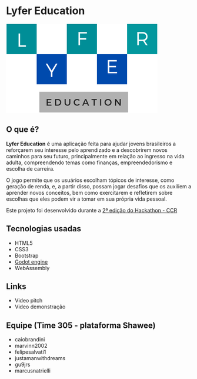 # Lyfer Education

![Logo do Lyfer Education](https://github.com/Infinitemarcus/Lyfer-Education/blob/main/HTML/logo.png)

## O que é?

**Lyfer Education** é uma aplicação feita para ajudar jovens brasileiros a reforçarem seu interesse pelo aprendizado e a descobrirem novos caminhos para seu futuro, principalmente em relação ao ingresso na vida adulta, compreendendo temas como finanças, empreendedorismo e escolha de carreira.

O jogo permite que os usuários escolham tópicos de interesse, como geração de renda, e, a partir disso, possam jogar desafios que os auxiliem a aprender novos conceitos, bem como exercitarem e refletirem sobre escolhas que eles podem vir a tomar em sua própria vida pessoal.

Este projeto foi desenvolvido durante a [2ª edição do Hackathon - CCR](http://www.grupoccr.com.br/hackathonccr/)

## Tecnologias usadas

* HTML5
* CSS3
* Bootstrap
* [Godot engine](https://godotengine.org/)
* WebAssembly

## Links

* Video pitch
* Video demonstração

## Equipe (Time 305 - plataforma Shawee)

* caiobrandini
* marvinn2002
* felipesalvati1
* justamanwithdreams
* gu9jrs
* marcusnatrielli
